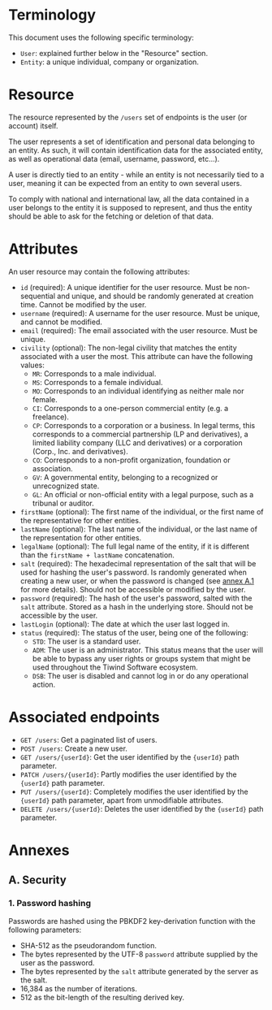 # Terminology

This document uses the following specific terminology:
* `User`: explained further below in the "Resource" section.
* `Entity`: a unique individual, company or organization.

# Resource

The resource represented by the `/users` set of endpoints is the user (or account) itself.

The user represents a set of identification and personal data belonging to an entity. As such, it will contain
identification data for the associated entity, as well as operational data (email, username, password, etc...).

A user is directly tied to an entity - while an entity is not necessarily tied to a user, meaning it can be expected
from an entity to own several users.

To comply with national and international law, all the data contained in a user belongs to the entity it is supposed to
represent, and thus the entity should be able to ask for the fetching or deletion of that data.

# Attributes

An user resource may contain the following attributes:
* `id` (required): A unique identifier for the user resource. Must be non-sequential and unique, and should be randomly
generated at creation time. Cannot be modified by the user.
* `username` (required): A username for the user resource. Must be unique, and cannot be modified.
* `email` (required): The email associated with the user resource. Must be unique.
* `civility` (optional): The non-legal civility that matches the entity associated with a user the most. This attribute
can have the following values:
  * `MR`: Corresponds to a male individual.
  * `MS`: Corresponds to a female individual.
  * `MO`: Corresponds to an individual identifying as neither male nor female.
  * `CI`: Corresponds to a one-person commercial entity (e.g. a freelance).
  * `CP`: Corresponds to a corporation or a business. In legal terms, this corresponds to a commercial partnership
(LP and derivatives), a limited liability company (LLC and derivatives) or a corporation (Corp., Inc. and derivatives).
  * `CO`: Corresponds to a non-profit organization, foundation or association.
  * `GV`: A governmental entity, belonging to a recognized or unrecognized state.
  * `GL`: An official or non-official entity with a legal purpose, such as a tribunal or auditor.
* `firstName` (optional): The first name of the individual, or the first name of the representative for other entities.
* `lastName` (optional): The last name of the individual, or the last name of the representation for other entities.
* `legalName` (optional): The full legal name of the entity, if it is different than the `firstName + lastName`
concatenation.
* `salt` (required): The hexadecimal representation of the salt that will be used for hashing the user's password.
Is randomly generated when creating a new user, or when the password is changed (see [annex A.1](#1.-Password-hashing)
for more details). Should not be accessible or modified by the user.
* `password` (required): The hash of the user's password, salted with the `salt` attribute. Stored as a hash in the
underlying store. Should not be accessible by the user.
* `lastLogin` (optional): The date at which the user last logged in.
* `status` (required): The status of the user, being one of the following:
  * `STD`: The user is a standard user.
  * `ADM`: The user is an administrator. This status means that the user will be able to bypass any user rights or
  groups system that might be used throughout the Tiwind Software ecosystem.
  * `DSB`: The user is disabled and cannot log in or do any operational action.

# Associated endpoints

- `GET /users`: Get a paginated list of users.
- `POST /users`: Create a new user.
- `GET /users/{userId}`: Get the user identified by the `{userId}` path parameter.
- `PATCH /users/{userId}`: Partly modifies the user identified by the `{userId}` path parameter.
- `PUT /users/{userId}`: Completely modifies the user identified by the `{userId}` path parameter, apart from
unmodifiable attributes.
- `DELETE /users/{userId}`: Deletes the user identified by the `{userId}` path parameter.

# Annexes

## A. Security

### 1. Password hashing

Passwords are hashed using the PBKDF2 key-derivation function with the following parameters:
- SHA-512 as the pseudorandom function.
- The bytes represented by the UTF-8 `password` attribute supplied by the user as the password.
- The bytes represented by the `salt` attribute generated by the server as the salt.
- 16,384 as the number of iterations.
- 512 as the bit-length of the resulting derived key.
